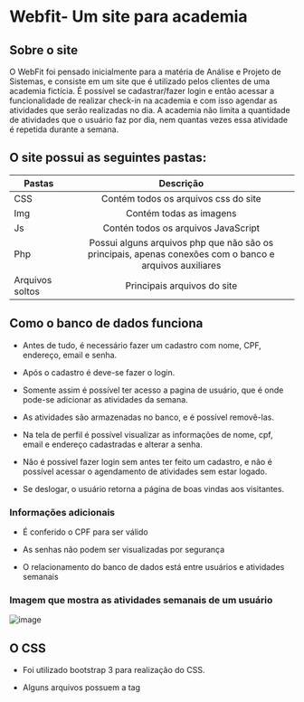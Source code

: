 # Webfit- Um site para academia
## Sobre o site

O WebFit foi pensado inicialmente para a matéria de Análise e Projeto de Sistemas, e consiste em um site que é utilizado pelos clientes de uma academia fictícia. É possível se cadastrar/fazer login e então acessar a funcionalidade de realizar check-in na academia e com isso agendar as atividades que serão realizadas no dia. A academia não limita a quantidade de atividades que o usuário faz por dia, nem quantas vezes essa atividade é repetida durante a semana.

## O site possui as seguintes pastas:

| Pastas        | Descrição           |
| ------------- |:-------------:|
| CSS   | Contém todos os arquivos css do site |
| Img      | Contém todas as imagens     |  
| Js | Contén todos os arquivos JavaScript    |   
| Php | Possui alguns arquivos php que não são os principais, apenas conexões com o banco e arquivos auxiliares  | 
| Arquivos soltos | Principais arquivos do site  | 

## Como o banco de dados funciona

* Antes de tudo, é necessário fazer um cadastro com nome, CPF, endereço, email e senha.

* Após o cadastro é deve-se fazer o login.

* Somente assim é possível ter acesso a pagina de usuário, que é onde pode-se adicionar as atividades da semana.

* As atividades são armazenadas no banco, e é possível removê-las.

* Na tela de perfil é possível visualizar as informações de nome, cpf, email e endereço cadastradas e alterar a senha.

* Não é possivel fazer login sem antes ter feito um cadastro, e não é possível acessar o agendamento de atividades sem estar logado.

* Se deslogar, o usuário retorna a página de boas vindas aos visitantes.

### Informações adicionais

* É conferido o CPF para ser válido

* As senhas não podem ser visualizadas por segurança

* O relacionamento do banco de dados está entre usuários e atividades semanais

### Imagem que mostra as atividades semanais de um usuário
![image](https://user-images.githubusercontent.com/49680911/166856015-9ff2c19b-f179-4e9d-af5b-e0be064634ef.png)

## O CSS

* Foi utilizado bootstrap 3 para realização do CSS.

* Alguns arquivos possuem a tag <style>, pois não estavam diretamente ligados a um arquivo próprio de CSS, mas o layout geral das páginas foi feito em um arquivo separado.

## O Java Script

* Os arquivos JS são destinados a validação dos dados de cadastro e login, afim de assegurar a integridade do banco e a inserção de todos os campos obrigatóriamente.

### Para acessar o site
  Só é necessário alterar o arquivo 'database_credentials.php' e alterar a senha do banco de dados para a do seu próprio
  ```php
  <?php
  $database_password = ""; (sua senha)
?>
  ```
  
  ## Equipe:
  ### Geovanna Alberti Correia de Freitas GRR20210548
  ### Guilherme Penna Moro GRR20211633
  ### Gianluca Notari Magnabosco GRR20211621
